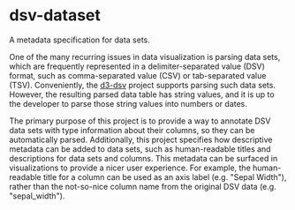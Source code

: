 # dsv-dataset
  A metadata specification for data sets.
  
  One of the many recurring issues in data visualization is parsing data sets, which are frequently represented in a delimiter-separated value (DSV) format, such as comma-separated value (CSV) or tab-separated value (TSV). Conveniently, the [d3-dsv](https://github.com/d3/d3-dsv) project supports parsing such data sets. However, the resulting parsed data table has string values, and it is up to the developer to parse those string values into numbers or dates.
  
  The primary purpose of this project is to provide a way to annotate DSV data sets with type information about their columns, so they can be automatically parsed. Additionally, this project specifies how descriptive metadata can be added to data sets, such as human-readable titles and descriptions for data sets and columns. This metadata can be surfaced in visualizations to provide a nicer user experience. For example, the human-readable title for a column can be used as an axis label (e.g. "Sepal Width"), rather than the not-so-nice column name from the original DSV data (e.g. "sepal_width").

